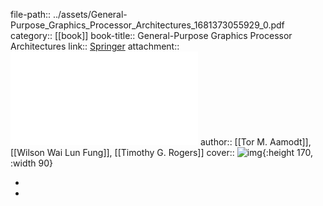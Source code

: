 file-path:: ../assets/General-Purpose_Graphics_Processor_Architectures_1681373055929_0.pdf
category:: [[book]]
book-title:: General-Purpose Graphics Processor Architectures
link:: [Springer](https://link.springer.com/book/10.1007/978-3-031-01759-9)
attachment:: ![](../assets/General-Purpose_Graphics_Processor_Architectures_1681373055929_0.pdf)
author:: [[Tor M. Aamodt]], [[Wilson Wai Lun Fung]], [[Timothy G. Rogers]]
cover:: ![img](https://media.springernature.com/full/springer-static/cover-hires/book/978-3-031-01759-9?as=webp){:height 170, :width 90}

-
-